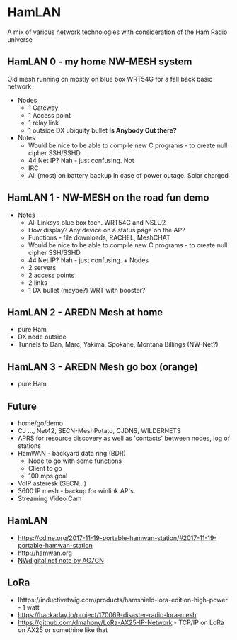 # HamLAN

A mix of various network technologies with consideration of the Ham Radio universe  

## HamLAN 0 - my home NW-MESH system

Old mesh running on mostly on blue box WRT54G for a fall back basic network
   + Nodes
       + 1 Gateway
       + 1 Access point
       + 1 relay link
       + 1 outside DX ubiquity bullet **Is Anybody Out there?**
   + Notes
       + Would be nice to be able to compile new C programs - to create null cipher SSH/SSHD
       + 44 Net IP?   Nah - just confusing.   Not
       + IRC
       + All (most) on battery backup in case of power outage.  Solar charged        
        
 ## HamLAN 1 - NW-MESH on the road fun demo
   + Notes
       + All Linksys blue box tech.   WRT54G and NSLU2
       + How display?  Any device on a status page on the AP?
       + Functions - file downloads, RACHEL, MeshCHAT
       + Would be nice to be able to compile new C programs - to create null cipher SSH/SSHD
       + 44 Net IP?   Nah - just confusing.
    + Nodes
       + 2 servers
       + 2 access points
       + 2 links
        + 1 DX bullet (maybe?)   WRT with booster?
 ## HamLAN 2 - AREDN Mesh at home
   + pure Ham
   + DX node outside
   + Tunnels to Dan, Marc, Yakima, Spokane, Montana Billings   (NW-Net?)
 ## HamLAN 3 - AREDN Mesh go box (orange)
   + pure Ham
 ## Future
   + home/go/demo
   + CJ ..., Net42, SECN-MeshPotato, CJDNS, WILDERNETS
   + APRS for resource discovery as well as 'contacts' between nodes, log of stations
   + HamWAN - backyard data ring (BDR)
       + Node to go with some functions
       + Client to go
       + 100 mps goal
  + VoIP asteresk (SECN...)
  + 3600 IP mesh - backup for winlink AP's.
  + Streaming Video Cam
  
  ## HamLAN
  + https://cdine.org/2017-11-19-portable-hamwan-station/#2017-11-19-portable-hamwan-station
  + http://hamwan.org
  + [NWdigital net note by AG7GN](https://github.com/AG7GN/networking/blob/master/hamwan-arden-home-README.md)
  
  ## LoRa
  + Ihttps://inductivetwig.com/products/hamshield-lora-edition-high-power - 1 watt
  + https://hackaday.io/project/170069-disaster-radio-lora-mesh
  + https://github.com/dmahony/LoRa-AX25-IP-Network - TCP/IP on LoRa on AX25 or somethine like that
    
